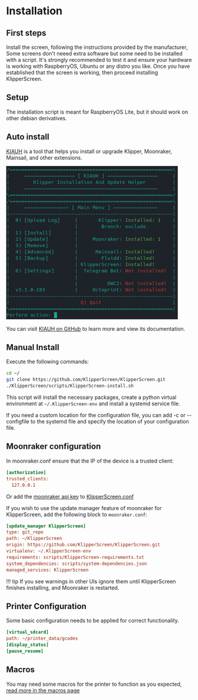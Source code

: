 # Installation

## First steps

Install the screen, following the instructions provided by the manufacturer, Some screens don't neeed extra software but some need to be installed with a script.
It's strongly recommended to test it and ensure your hardware is working with RaspberryOS, Ubuntu or any distro you like.
Once you have established that the screen is working, then proceed installing KlipperScreen.

## Setup

The installation script is meant for RaspberryOS Lite, but it should work on other debian derivatives.

## Auto install

[KIAUH](https://github.com/th33xitus/kiauh) is a tool that helps you install or upgrade Klipper, Moonraker, Mainsail, and other extensions.

![Screenshot](img/install/KIAUH.png)

You can visit [KIAUH on GitHub](https://github.com/th33xitus/kiauh) to learn more and view its documentation.


## Manual Install

Execute the following commands:

```sh
cd ~/
git clone https://github.com/KlipperScreen/KlipperScreen.git
./KlipperScreen/scripts/KlipperScreen-install.sh
```

This script will install the necessary packages, create a python virtual environment at
`~/.KlipperScreen-env` and install a systemd service file.


If you need a custom location for the configuration file, you can add -c or --configfile to the systemd file and specify
the location of your configuration file.

## Moonraker configuration

In moonraker.conf ensure that the IP of the device is a trusted client:

```ini title="moonraker.conf"
[authorization]
trusted_clients:
  127.0.0.1
```

Or add the [moonraker api key](https://moonraker.readthedocs.io/en/latest/installation/#retrieving-the-api-key) to [KlipperScreen.conf](Configuration.md)

If you wish to use the update manager feature of moonraker for KlipperScreen, add the following block to `moonraker.conf`:

```ini title="moonraker.conf"
[update_manager KlipperScreen]
type: git_repo
path: ~/KlipperScreen
origin: https://github.com/KlipperScreen/KlipperScreen.git
virtualenv: ~/.KlipperScreen-env
requirements: scripts/KlipperScreen-requirements.txt
system_dependencies: scripts/system-dependencies.json
managed_services: KlipperScreen
```
!!! tip
    If you see warnings in other UIs ignore them until KlipperScreen finishes installing, and Moonraker is restarted.


## Printer Configuration

Some basic configuration needs to be applied for correct functionality.

```ini title="printer.cfg"
[virtual_sdcard]
path: ~/printer_data/gcodes
[display_status]
[pause_resume]
```

## Macros

You may need some macros for the printer to function as you expected, [read more in the macros page](macros.md)
